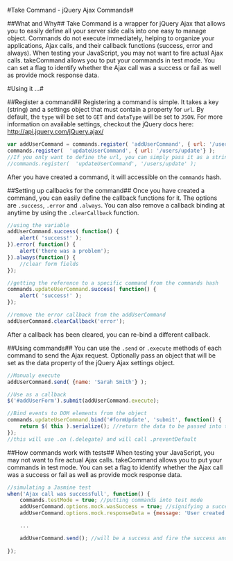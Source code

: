 #Take Command - jQuery Ajax Commands#

##What and Why##
Take Command is a wrapper for jQuery Ajax that allows you to easily define all your server side calls into one easy to manage object. Commands do not execute immediately, helping to organize your applications, Ajax calls, and their callback functions (success, error and always). When testing your JavaScript, you may not want to fire actual Ajax calls. takeCommand allows you to put your commands in test mode. You can set a flag to identify whether the Ajax call was a success or fail as well as provide mock response data.

#Using it ...#

##Register a command##
Registering a command is simple. It takes a key (string) and a settings object that must contain a property for `url`. By default, the `type` will be set to `GET` and `dataType` will be set to `JSON`. For more information on available settings, checkout the jQuery docs here: http://api.jquery.com/jQuery.ajax/

```javascript
var addUserCommand = commands.register( 'addUserCommand', { url: '/users/add' } ); //creating a variable
commands.register(  'updateUserCommand', { url: '/users/update'} );
//If you only want to define the url, you can simply pass it as a string literal to the second argument.
//commands.register(  'updateUserCommand', '/users/update' );
```
After you have created a command, it will accessible on the `commands` hash.

##Setting up callbacks for the command##
Once you have created a command, you can easily define the callback functions for it. The options are `.success`, `.error` and `.always`. You can also remove a callback binding at anytime by using the `.clearCallback` function.

```javascript
//using the variable
addUserCommand.success( function() {
    alert( 'success!' );
}).error( function() {
    alert('there was a problem');
}).always(function() {
    //clear form fields
});

//getting the reference to a specific command from the commands hash
commands.updateUserCommand.success( function() {
    alert( 'success!' );
});

//remove the error callback from the addUserCommand
addUserCommand.clearCallback('error');
```
After a callback has been cleared, you can re-bind a different callback.

##Using commands##
You can use the `.send` or `.execute` methods of each command to send the Ajax request. Optionally pass an object that will be set as the data property of the jQuery Ajax settings object.
```javascript
//Manualy execute
addUserCommand.send( {name: 'Sarah Smith'} );

//Use as a callback
$('#addUserForm').submit(addUserCommand.execute);

//Bind events to DOM elements from the object
commands.updateUserCommand.bind('#formUpdate', 'submit', function() {
    return $( this ).serialize(); //return the data to be passed into the Ajax call
});
//this will use .on (.delegate) and will call .preventDefault
```

##How commands work with tests##
When testing your JavaScript, you may not want to fire actual Ajax calls. takeCommand allows you to put your commands in test mode. You can set a flag to identify whether the Ajax call was a success or fail as well as provide mock response data.
```javascript
//simulating a Jasmine test
when('Ajax call was successfull', function() {
	commands.testMode = true; //putting commands into test mode
	addUserCommand.options.mock.wasSuccess = true; //signifying a successful Ajax request
	addUserCommand.options.mock.responseData = {message: 'User created successfully', userId: 7}; //the fake response data that would have come from the server

	...

	addUserCommand.send(); //will be a success and fire the success and always functions. It will also pass in the defined mock.responseData object to the callbacks
	
});
```
